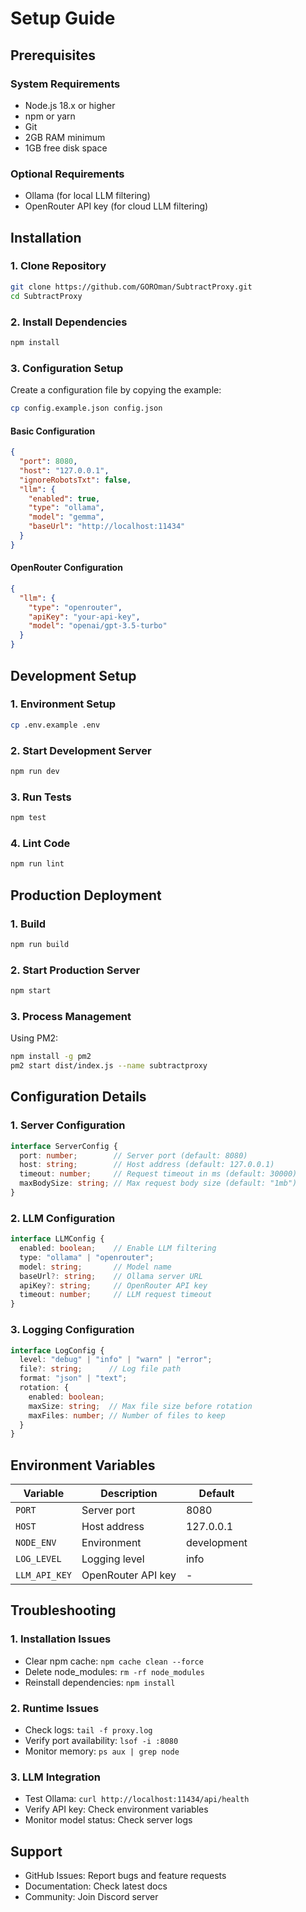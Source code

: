# Setup Guide

## Prerequisites

### System Requirements
- Node.js 18.x or higher
- npm or yarn
- Git
- 2GB RAM minimum
- 1GB free disk space

### Optional Requirements
- Ollama (for local LLM filtering)
- OpenRouter API key (for cloud LLM filtering)

## Installation

### 1. Clone Repository
```bash
git clone https://github.com/GOROman/SubtractProxy.git
cd SubtractProxy
```

### 2. Install Dependencies
```bash
npm install
```

### 3. Configuration Setup

Create a configuration file by copying the example:

```bash
cp config.example.json config.json
```

#### Basic Configuration
```json
{
  "port": 8080,
  "host": "127.0.0.1",
  "ignoreRobotsTxt": false,
  "llm": {
    "enabled": true,
    "type": "ollama",
    "model": "gemma",
    "baseUrl": "http://localhost:11434"
  }
}
```

#### OpenRouter Configuration
```json
{
  "llm": {
    "type": "openrouter",
    "apiKey": "your-api-key",
    "model": "openai/gpt-3.5-turbo"
  }
}
```

## Development Setup

### 1. Environment Setup
```bash
cp .env.example .env
```

### 2. Start Development Server
```bash
npm run dev
```

### 3. Run Tests
```bash
npm test
```

### 4. Lint Code
```bash
npm run lint
```

## Production Deployment

### 1. Build
```bash
npm run build
```

### 2. Start Production Server
```bash
npm start
```

### 3. Process Management
Using PM2:
```bash
npm install -g pm2
pm2 start dist/index.js --name subtractproxy
```

## Configuration Details

### 1. Server Configuration
```typescript
interface ServerConfig {
  port: number;        // Server port (default: 8080)
  host: string;        // Host address (default: 127.0.0.1)
  timeout: number;     // Request timeout in ms (default: 30000)
  maxBodySize: string; // Max request body size (default: "1mb")
}
```

### 2. LLM Configuration
```typescript
interface LLMConfig {
  enabled: boolean;    // Enable LLM filtering
  type: "ollama" | "openrouter";
  model: string;       // Model name
  baseUrl?: string;    // Ollama server URL
  apiKey?: string;     // OpenRouter API key
  timeout: number;     // LLM request timeout
}
```

### 3. Logging Configuration
```typescript
interface LogConfig {
  level: "debug" | "info" | "warn" | "error";
  file?: string;      // Log file path
  format: "json" | "text";
  rotation: {
    enabled: boolean;
    maxSize: string;  // Max file size before rotation
    maxFiles: number; // Number of files to keep
  }
}
```

## Environment Variables

| Variable | Description | Default |
|----------|-------------|---------|
| `PORT` | Server port | 8080 |
| `HOST` | Host address | 127.0.0.1 |
| `NODE_ENV` | Environment | development |
| `LOG_LEVEL` | Logging level | info |
| `LLM_API_KEY` | OpenRouter API key | - |

## Troubleshooting

### 1. Installation Issues
- Clear npm cache: `npm cache clean --force`
- Delete node_modules: `rm -rf node_modules`
- Reinstall dependencies: `npm install`

### 2. Runtime Issues
- Check logs: `tail -f proxy.log`
- Verify port availability: `lsof -i :8080`
- Monitor memory: `ps aux | grep node`

### 3. LLM Integration
- Test Ollama: `curl http://localhost:11434/api/health`
- Verify API key: Check environment variables
- Monitor model status: Check server logs

## Support

- GitHub Issues: Report bugs and feature requests
- Documentation: Check latest docs
- Community: Join Discord server
